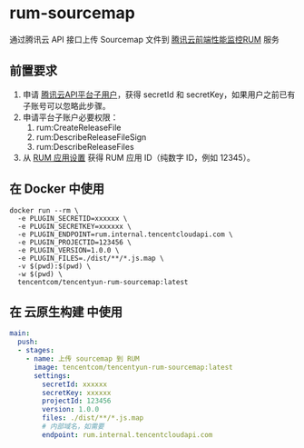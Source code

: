 # rum-sourcemap

通过腾讯云 API 接口上传 Sourcemap 文件到 [腾讯云前端性能监控RUM][yun-url] 服务

[yun-url]:https://cloud.tencent.com/product/rum

## 前置要求

1. 申请 [腾讯云API平台子用户][api]，获得 secretId 和 secretKey，如果用户之前已有子账号可以忽略此步骤。
1. 申请平台子账户必要权限：
   1. rum:CreateReleaseFile
   1. rum:DescribeReleaseFileSign
   1. rum:DescribeReleaseFiles
1. 从 [RUM 应用设置][setting] 获得 RUM 应用 ID（纯数字 ID，例如 12345）。

[api]:https://cloud.tencent.com/document/product/598/13674
[setting]:https://console.cloud.tencent.com/rum/web/group-projects-manage

## 在 Docker 中使用

```shell
docker run --rm \
  -e PLUGIN_SECRETID=xxxxxx \
  -e PLUGIN_SECRETKEY=xxxxxx \
  -e PLUGIN_ENDPOINT=rum.internal.tencentcloudapi.com \
  -e PLUGIN_PROJECTID=123456 \
  -e PLUGIN_VERSION=1.0.0 \
  -e PLUGIN_FILES=./dist/**/*.js.map \
  -v $(pwd):$(pwd) \
  -w $(pwd) \
  tencentcom/tencentyun-rum-sourcemap:latest
```

## 在 云原生构建 中使用

```yml
main:
  push:
  - stages:
    - name: 上传 sourcemap 到 RUM
      image: tencentcom/tencentyun-rum-sourcemap:latest
      settings:
        secretId: xxxxxx
        secretKey: xxxxxx
        projectId: 123456
        version: 1.0.0
        files: ./dist/**/*.js.map
        # 内部域名，如需要
        endpoint: rum.internal.tencentcloudapi.com
```
